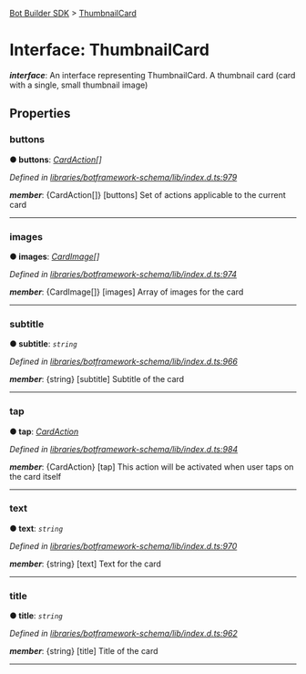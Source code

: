 [Bot Builder SDK](../README.md) > [ThumbnailCard](../interfaces/botbuilder.thumbnailcard.md)



# Interface: ThumbnailCard

*__interface__*: An interface representing ThumbnailCard. A thumbnail card (card with a single, small thumbnail image)



## Properties
<a id="buttons"></a>

###  buttons

**●  buttons**:  *[CardAction](botbuilder.cardaction.md)[]* 

*Defined in [libraries/botframework-schema/lib/index.d.ts:979](https://github.com/Microsoft/botbuilder-js/blob/09ad751/libraries/botframework-schema/lib/index.d.ts#L979)*


*__member__*: {CardAction[]} [buttons] Set of actions applicable to the current card





___

<a id="images"></a>

###  images

**●  images**:  *[CardImage](botbuilder.cardimage.md)[]* 

*Defined in [libraries/botframework-schema/lib/index.d.ts:974](https://github.com/Microsoft/botbuilder-js/blob/09ad751/libraries/botframework-schema/lib/index.d.ts#L974)*


*__member__*: {CardImage[]} [images] Array of images for the card





___

<a id="subtitle"></a>

###  subtitle

**●  subtitle**:  *`string`* 

*Defined in [libraries/botframework-schema/lib/index.d.ts:966](https://github.com/Microsoft/botbuilder-js/blob/09ad751/libraries/botframework-schema/lib/index.d.ts#L966)*


*__member__*: {string} [subtitle] Subtitle of the card





___

<a id="tap"></a>

###  tap

**●  tap**:  *[CardAction](botbuilder.cardaction.md)* 

*Defined in [libraries/botframework-schema/lib/index.d.ts:984](https://github.com/Microsoft/botbuilder-js/blob/09ad751/libraries/botframework-schema/lib/index.d.ts#L984)*


*__member__*: {CardAction} [tap] This action will be activated when user taps on the card itself





___

<a id="text"></a>

###  text

**●  text**:  *`string`* 

*Defined in [libraries/botframework-schema/lib/index.d.ts:970](https://github.com/Microsoft/botbuilder-js/blob/09ad751/libraries/botframework-schema/lib/index.d.ts#L970)*


*__member__*: {string} [text] Text for the card





___

<a id="title"></a>

###  title

**●  title**:  *`string`* 

*Defined in [libraries/botframework-schema/lib/index.d.ts:962](https://github.com/Microsoft/botbuilder-js/blob/09ad751/libraries/botframework-schema/lib/index.d.ts#L962)*


*__member__*: {string} [title] Title of the card





___


